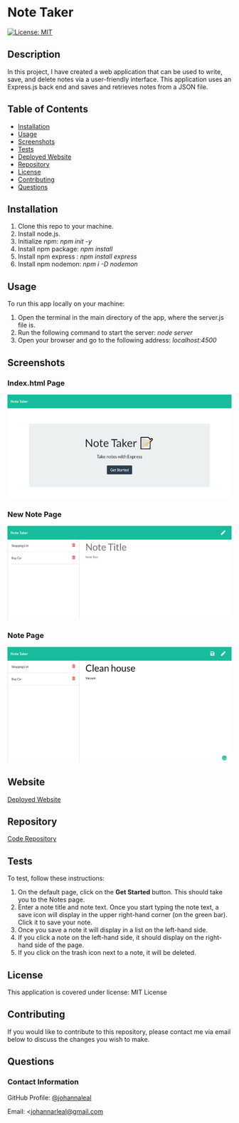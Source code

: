 # Note Taker

[![License: MIT](https://img.shields.io/badge/License-MIT-yellow.svg)](https://opensource.org/licenses/MIT)

## Description

In this project, I have created a web application that can be used to write, save, and delete notes via a user-friendly interface. This application uses an Express.js back end and saves and retrieves notes from a JSON file.

## Table of Contents

* [Installation](#installation)
* [Usage](#usage)
* [Screenshots](#screenshots)
* [Tests](#tests)
* [Deployed Website](#website)
* [Repository](#repository)
* [License](#license)
* [Contributing](#contributing)
* [Questions](#questions)

## Installation

1. Clone this repo to your machine.
2. Install node.js.
3. Initialize npm: _npm init -y_
4. Install npm package: _npm install_
5. Install npm express :
_npm install express_
6. Install npm nodemon:
_npm i -D nodemon_

## Usage

To run this app locally on your machine:

1. Open the terminal in the main directory of the app, where the server.js file is.
2. Run the following command to start the server: _node server_
3. Open your browser and go to the following address: _localhost:4500_

## Screenshots

### Index.html Page

![Index Page](./images/default-page.png)

### New Note Page

![New Note Page](./images/note-page.png)

### Note Page

![Note Page](./images/new-note.png)

## Website

[Deployed Website](https://note-taker-johanna.herokuapp.com/)

## Repository

[Code Repository](https://github.com/johannaleal/note-taker)

## Tests

To test, follow these instructions:

1. On the default page, click on the __Get Started__ button. This should take you to the Notes page.
2. Enter a note title and note text. Once you start typing the note text, a save icon will display in the upper right-hand corner (on the green bar). Click it to save your note.
3. Once you save a note it will display in a list on the left-hand side.
4. If you click a note on the left-hand side, it should display on the right-hand side of the page.
5. If you click on the trash icon next to a note, it will be deleted.

## License

This application is covered under license: MIT License

## Contributing

If you would like to contribute to this repository, please contact me via email below to discuss the changes you wish to make.

## Questions

### Contact Information

GitHub Profile: [@johannaleal](http://github.com/johannaleal)

Email: <johannarleal@gmail.com
